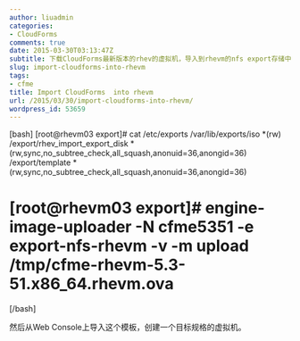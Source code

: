 ```yaml
---
author: liuadmin
categories:
- CloudForms
comments: true
date: 2015-03-30T03:13:47Z
subtitle: 下载CloudForms最新版本的rhev的虚拟机，导入到rhevm的nfs export存储中。从模板生成虚拟机。运行和配置CloudForms虚拟机，这样它就可以管理这个rhevm的环境了。
slug: import-cloudforms-into-rhevm
tags:
- cfme
title: Import CloudForms  into rhevm
url: /2015/03/30/import-cloudforms-into-rhevm/
wordpress_id: 53659
---
```


[bash]
[root@rhevm03 export]# cat /etc/exports
/var/lib/exports/iso *(rw)
/export/rhev_import_export_disk *(rw,sync,no_subtree_check,all_squash,anonuid=36,anongid=36)
/export/template *(rw,sync,no_subtree_check,all_squash,anonuid=36,anongid=36)
# [root@rhevm03 export]# engine-image-uploader -N cfme5351 -e export-nfs-rhevm -v -m upload /tmp/cfme-rhevm-5.3-51.x86_64.rhevm.ova
[/bash]

然后从Web Console上导入这个模板，创建一个目标规格的虚拟机。
